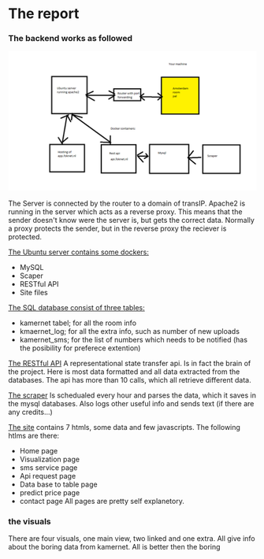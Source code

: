 # The report

### The backend works as followed

![layout of stystem](layout.png)

The Server is connected by the router to a domain of transIP. Apache2 is running in the server which acts as a reverse proxy. This means that the sender doesn't know were the server is, but gets the correct data. Normally a proxy protects the sender, but in the reverse proxy the reciever is protected.

<u>The Ubuntu server contains some dockers:</u>
* MySQL
* Scaper
* RESTful API
* Site files

<u>The SQL database consist of three tables:</u>
* kamernet tabel; for all the room info
* kmaernet_log; for all the extra info, such as number of new uploads
* kamernet_sms; for the list of numbers which needs to be notified (has the posibility for preferece extention)

<u>The RESTful API</u> 
A representational state transfer api. Is in fact the brain of the project. Here is most data formatted and all data extracted from the databases. The api has more than 10 calls, which all retrieve different data.

<u>The scraper</u> 
Is schedualed every hour and parses the data, which it saves in the mysql databases. Also logs other useful info and sends text (if there are any credits...) 

<u>The site</u>
contains 7 htmls, some data and few javascripts. The following htlms are there:
* Home page
* Visualization page
* sms service page
* Api request page
* Data base to table page
* predict price page
* contact page
All pages are pretty self explanetory.


### the visuals

There are four visuals, one main view, two linked and one extra. All give info about the boring data from kamernet. All is better then the boring 
